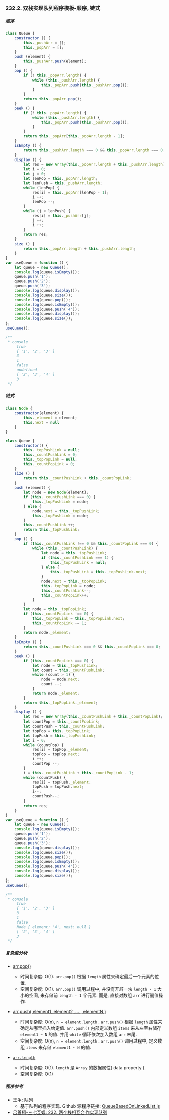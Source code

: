 ### 232.2. 双栈实现队列程序模板-顺序, 链式

##### 顺序

```javascript
class Queue {
    constructor () {
        this._pushArr = [];
        this._popArr = [];
    }
    push (element) {
        this._pushArr.push(element);
    }
    pop () {
        if (! this._popArr.length) {
            while (this._pushArr.length) {
                this._popArr.push(this._pushArr.pop());
            }
        }
        return this._popArr.pop();
    }
    peek () {
        if (! this._popArr.length) {
            while (this._pushArr.length) {
                this._popArr.push(this._pushArr.pop());
            }
        }
        return this._popArr[this._popArr.length - 1];
    }
    isEmpty () {
        return this._pushArr.length === 0 && this._popArr.length === 0;
    }
    display () {
        let res = new Array(this._popArr.length + this._pushArr.length);
        let i = 0;
        let j = 0;
        let lenPop = this._popArr.length;
        let lenPush = this._pushArr.length;
        while (lenPop) {
            res[i] = this._popArr[lenPop - 1];
            i ++;
            lenPop --;
        }
        while (j < lenPush) {
            res[i] = this._pushArr[j];
            j ++;
            i ++;
        }
        return res;
    }
    size () {
        return this._popArr.length + this._pushArr.length;
    }
}
var useQueue = function () {
    let queue = new Queue();
    console.log(queue.isEmpty());
    queue.push('1');
    queue.push('2');
    queue.push('3');
    console.log(queue.display());
    console.log(queue.size());
    console.log(queue.pop());
    console.log(queue.isEmpty());
    console.log(queue.push('4'));
    console.log(queue.display());
    console.log(queue.size());
};
useQueue();

/**
 * console
     true
     [ '1', '2', '3' ]
     3
     1
     false
     undefined
     [ '2', '3', '4' ]
     3
 */
```



##### 链式

```javascript
class Node {
    constructor(element) {
        this._element = element;
        this.next = null
    }
}

class Queue {
    constructor() {
        this._topPushLink = null;
        this._countPushLink = 0;
        this._topPopLink = null;
        this._countPopLink = 0;
    }
    size () {
        return this._countPushLink + this._countPopLink;
    }
    push (element) {
        let node = new Node(element);
        if (this._countPushLink === 0) {
            this._topPushLink = node;
        } else {
            node.next = this._topPushLink;
            this._topPushLink = node;
        }
        this._countPushLink ++;
        return this._topPushLink;
    }
    pop () {
        if (this._countPushLink !== 0 && this._countPopLink === 0) {
            while (this._countPushLink) {
                let node = this._topPushLink;
                if (this._countPushLink === 1) {
                    this._topPushLink = null;
                } else {
                    this._topPushLink = this._topPushLink.next;
                }
                node.next = this._topPopLink;
                this._topPopLink = node;
                this._countPushLink--;
                this._countPopLink++;
            }
        }
        let node = this._topPopLink;
        if (this._countPopLink !== 0) {
            this._topPopLink = this._topPopLink.next;
            this._countPopLink -= 1;
        }
        return node._element;
    }
    isEmpty () {
        return this._countPushLink === 0 && this._countPopLink === 0;
    }
    peek () {
        if (this._countPopLink === 0) {
            let node = this._topPushLink;
            let count = this._countPushLink;
            while (count > 1) {
                node = node.next;
                count --;
            }
            return node._element;
        }
        return this._topPopLink._element;
    }
    display () {
        let res = new Array(this._countPushLink + this._countPopLink);
        let countPop = this._countPopLink;
        let countPush = this._countPushLink;
        let topPop = this._topPopLink;
        let topPush = this._topPushLink;
        let i = 0;
        while (countPop) {
            res[i] = topPop._element;
            topPop = topPop.next;
            i ++;
            countPop --;
        }
        i = this._countPushLink + this._countPopLink - 1;
        while (countPush) {
            res[i] = topPush._element;
            topPush = topPush.next;
            i--;
            countPush--;
        }
        return res;
    }
}
var useQueue = function () {
    let queue = new Queue();
    console.log(queue.isEmpty());
    queue.push('1');
    queue.push('2');
    queue.push('3');
    console.log(queue.display());
    console.log(queue.size());
    console.log(queue.pop());
    console.log(queue.isEmpty());
    console.log(queue.push('4'));
    console.log(queue.display());
    console.log(queue.size());
};
useQueue();

/**
 * console
     true
     [ '1', '2', '3' ]
     3
     1
     false
     Node { element: '4', next: null }
     [ '2', '3', '4' ]
     3
 */
```



##### 复杂度分析

* [arr.pop()](https://www.ecma-international.org/ecma-262/5.1/#sec-15.4.4.6)
    * 时间复杂度: O(1). `arr.pop()` 根据 `length` 属性来确定最后一个元素的位置.
    * 空间复杂度: O(1). `arr.pop()` 调用过程中, 并没有开辟一块 `length - 1` 大小的空间, 来存储前 `length - 1` 个元素. 而是, 直接对数组 `arr` 进行删值操作.

* [arr.push( element1, element2, ... , elementN )](https://www.ecma-international.org/ecma-262/5.1/#sec-15.4.4.7)
    * 时间复杂度: O(n), `n = element.length` . `arr.push()` 根据 `length` 属性来确定从哪里插入给定值. `arr.push()` 内部定义数组 `items` 来从左至右储存 `element1 ~ N` 的值. 并用 `while` 循环依次加入数组 `arr` 末尾.
    * 空间复杂度: O(n), `n = element.length` . `arr.push()` 调用过程中, 定义数组 `items` 来存储 `element1 ~ N` 的值.

* [`arr.length`](https://www.ecma-international.org/ecma-262/5.1/#sec-15.4.5.2)
    * 时间复杂度: O(1). `length` 是 `Array` 的数据属性( data property ).
    * 空间复杂度: O(1)



##### 程序参考

* [王争: 队列](https://time.geekbang.org/column/article/41330)
    - 基于队列的程序实现. Github 源程序链接: [QueueBasedOnLinkedList.js](https://github.com/wangzheng0822/algo/blob/master/javascript/09_queue/QueueBasedOnLinkedList.js)
* [吕善柯-三七互娱: 232. 两个栈相互合作实现队列](https://leetcode-cn.com/problems/implement-queue-using-stacks/solution/dan-ke-xi-lie-yong-shi-8614nei-cun-10000-by-lvshan/)